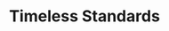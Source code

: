 ---
ee_id: '104'
site: '1'
type: '2'
long_id: 2011-079 Timeless Standards
url: 2011-079-timeless-standards
title: Timeless Standards
year: '2011'
medium: Inkjet on canvas
commission:
dims: 56 x 40 inches
pitch: "​Scan of a Lacoste shirt"
ps:
live_url:
related:
youtube:
imgs: timeless-standards-2011-079-full-cropped-database-KA.jpg
subheading:
display_year: '2011'
download:
add_credit:
add_credits:
related_code:
layout: things-i-made
---